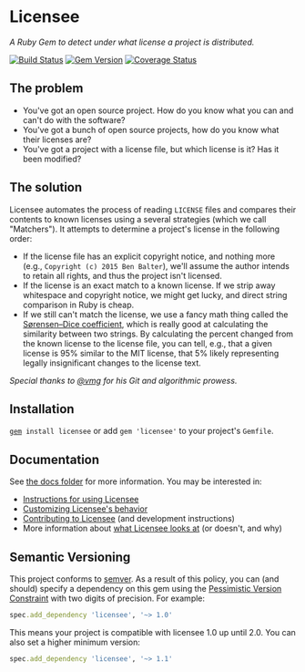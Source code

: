 # Licensee

*A Ruby Gem to detect under what license a project is distributed.*

[![Build Status](https://travis-ci.org/benbalter/licensee.svg?branch=master)](https://travis-ci.org/benbalter/licensee) [![Gem Version](https://badge.fury.io/rb/licensee.svg)](http://badge.fury.io/rb/licensee) [![Coverage Status](https://coveralls.io/repos/github/benbalter/licensee/badge.svg?branch=rspec)](https://coveralls.io/github/benbalter/licensee?branch=rspec)

## The problem

* You've got an open source project. How do you know what you can and can't do with the software?
* You've got a bunch of open source projects, how do you know what their licenses are?
* You've got a project with a license file, but which license is it? Has it been modified?

## The solution

Licensee automates the process of reading `LICENSE` files and compares their contents to known licenses using a several strategies (which we call "Matchers"). It attempts to determine a project's license in the following order:

* If the license file has an explicit copyright notice, and nothing more (e.g., `Copyright (c) 2015 Ben Balter`), we'll assume the author intends to retain all rights, and thus the project isn't licensed.
* If the license is an exact match to a known license. If we strip away whitespace and copyright notice, we might get lucky, and direct string comparison in Ruby is cheap.
* If we still can't match the license, we use a fancy math thing called the [Sørensen–Dice coefficient](https://en.wikipedia.org/wiki/S%C3%B8rensen%E2%80%93Dice_coefficient), which is really good at calculating the similarity between two strings. By calculating the percent changed from the known license to the license file, you can tell, e.g., that a given license is 95% similar to the MIT license, that 5% likely representing legally insignificant changes to the license text.

*Special thanks to [@vmg](https://github.com/vmg) for his Git and algorithmic prowess.*

## Installation

[`gem`](https://rubygems.org/pages/download)` install licensee` or add `gem 'licensee'` to your project's `Gemfile`.

## Documentation

See [the docs folder](/docs) for more information. You may be interested in:

* [Instructions for using Licensee](usage.md)
* [Customizing Licensee's behavior](customizing.md)
* [Contributing to Licensee](CONTRIBUTING.md) (and development instructions)
* More information about [what Licensee looks at](what-we-look-at.md) (or doesn't, and why)

## Semantic Versioning

This project conforms to [semver](http://semver.org/). As a result of this policy, you can (and should) specify a dependency on this gem using the [Pessimistic Version Constraint](http://guides.rubygems.org/patterns/) with two digits of precision. For example:

```ruby
spec.add_dependency 'licensee', '~> 1.0'
```

This means your project is compatible with licensee 1.0 up until 2.0. You can also set a higher minimum version:

```ruby
spec.add_dependency 'licensee', '~> 1.1'
```

